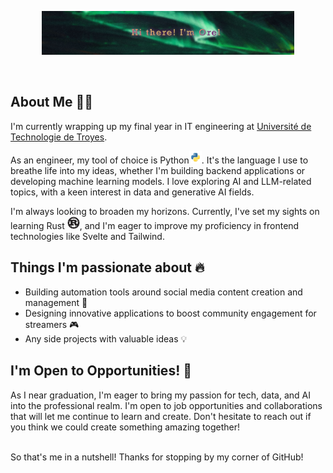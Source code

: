 <p align="center"><img width="80%" alt="Hello, I'm Anurag. I do open source!" src="./img/hero.jpg" /></p>
<br />


<!-- [![Twitter Badge](https://img.shields.io/badge/-@orel-1ca0f1?style=flat-square&labelColor=1ca0f1&logo=twitter&logoColor=white&link=https://twitter.com/soon)](https://twitter.com/soon)  -->
<!-- [![Linkedin Badge](https://img.shields.io/badge/-Orel-blue?style=flat-square&logo=Linkedin&logoColor=white&link=https://www.linkedin.com/in/soon/)](https://www.linkedin.com/in/soon/) -->


## About Me 👨‍💻

I'm currently wrapping up my final year in IT engineering at [Université de Technologie de Troyes](https://www.utt.fr/).

As an engineer, my tool of choice is Python<code><img height="20" alt="python" src="https://raw.githubusercontent.com/github/explore/80688e429a7d4ef2fca1e82350fe8e3517d3494d/topics/python/python.png"></code>. It's the language I use to breathe life into my ideas, whether I'm building backend applications or developing machine learning models. I love exploring AI and LLM-related topics, with a keen interest in data and generative AI fields.

I'm always looking to broaden my horizons. Currently, I've set my sights on learning Rust <code><img height="20" alt="rust" src="https://raw.githubusercontent.com/github/explore/80688e429a7d4ef2fca1e82350fe8e3517d3494d/topics/rust/rust.png"></code>, and I'm eager to improve my proficiency in frontend technologies like Svelte and Tailwind.

## Things I'm passionate about 🔥
- Building automation tools around social media content creation and management 🤖
- Designing innovative applications to boost community engagement for streamers 🎮
- Any side projects with valuable ideas 💡

## I'm Open to Opportunities! 🌟

As I near graduation, I'm eager to bring my passion for tech, data, and AI into the professional realm. I'm open to job opportunities and collaborations that will let me continue to learn and create. Don't hesitate to reach out if you think we could create something amazing together!

<br />
So that's me in a nutshell! Thanks for stopping by my corner of GitHub!



